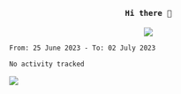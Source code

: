 <h4 align="center"><samp> Hi there 👋  </samp></h4>

<p align="center">
  
  <a href="https://github.com/bznick98">
    <img align="center" src="https://github-readme-stats.vercel.app/api?username=bznick98&&count_private=true&hide=issues,prs,contribs&show_icons=true&theme=gruvbox" />
  </a>
  
  <!--START_SECTION:waka-->

```txt
From: 25 June 2023 - To: 02 July 2023

No activity tracked
```

<!--END_SECTION:waka-->
  
 
</p>

<!-- ![](https://visitor-badge.glitch.me/badge?page_id=bznick98.bznick98) -->
![](https://komarev.com/ghpvc/?username=bznick98&style=for-the-badge)

